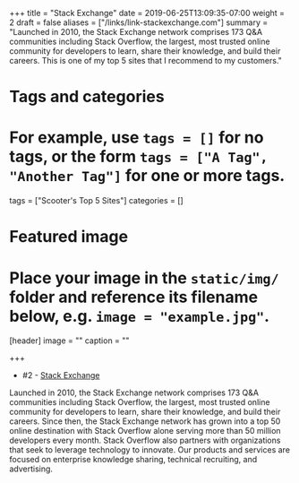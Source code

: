 +++
title = "Stack Exchange"
date = 2019-06-25T13:09:35-07:00
weight = 2
draft = false
aliases = ["/links/link-stackexchange.com"]
summary = "Launched in 2010, the Stack Exchange network comprises 173 Q&A communities including Stack Overflow, the largest, most trusted online community for developers to learn, share their knowledge, and build their careers. This is one of my top 5 sites that I recommend to my customers."
# Tags and categories
# For example, use `tags = []` for no tags, or the form `tags = ["A Tag", "Another Tag"]` for one or more tags.
tags = ["Scooter's Top 5 Sites"]
categories = []

# Featured image
# Place your image in the `static/img/` folder and reference its filename below, e.g. `image = "example.jpg"`.
[header]
image = ""
caption = ""

+++
- \#2 - [Stack Exchange](https://stackexchange.com/sites#)


Launched in 2010, the Stack Exchange network comprises 173 Q&A communities including Stack Overflow, the largest, most trusted online community for developers to learn, share their knowledge, and build their careers. Since then, the Stack Exchange network has grown into a top 50 online destination with Stack Overflow alone serving more than 50 million developers every month. Stack Overflow also partners with organizations that seek to leverage technology to innovate. Our products and services are focused on enterprise knowledge sharing, technical recruiting, and advertising.
